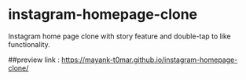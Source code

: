 # instagram-homepage-clone
Instagram home page clone with story feature and double-tap to like functionality.

##preview link :
https://mayank-t0mar.github.io/instagram-homepage-clone/
